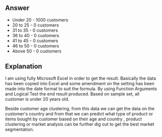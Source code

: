## Answer

* Under 20 - 1000 customers
* 20 to 25 - 0 customers
* 31 to 35 - 0 customers
* 36 to 40 - 0 customers
* 41 to 45 - 0 customers
* 46 to 50 - 0 customers
* Above 50 - 0 customers

## Explanation 

I am using fully Microsoft Excel in order to get the result. Basically the data has been copied into Excel and some amendment on the setting has been made into the date format to suit the formula. By using Function Arguments and Logical Test the end result produced.
Based on sample set, all customer is under 20 years old.

Beside customer age clustering, from this data we can get the data on the customer's country and from that we can predict what type of product or items bought by customer based on their age and country , product clustering or market analysis can be further dig out to get the best market segmentation. 

